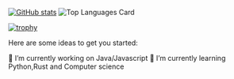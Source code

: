 [![GitHub stats](https://github-readme-stats.vercel.app/api?username=417-72KI&count_private=true&theme=tokyonight)](https://github.com/anuraghazra/github-readme-stats)
![Top Languages Card](https://github-readme-stats.vercel.app/api/top-langs/?username=417-72KI&count_private=true&theme=tokyonight&layout=compact)

[![trophy](https://github-profile-trophy.vercel.app/?username=417-72KI&rank=SECRET,SSS,SS,S,AAA,AA,A)](https://github.com/417-72KI)

Here are some ideas to get you started:

🔭 I’m currently working on Java/Javascript
🌱 I’m currently learning Python,Rust and Computer science
